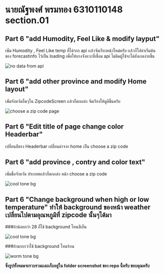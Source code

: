# นายณัฐพงศ์ พรมทอง 6310110148 section.01
## Part 6 "add Humodity, Feel Like & modify layput" 
เพิ่ม Humodity , Feel Like temp ที่ได้จาก api
เเล้วจัดเรียงหน้าใหม่ครับ เเล้วก็ใส่ค่าเริ่มต้นของ forecastinfo ไว้เป็น loading เพื่อให้บางจังหวะที่เชื่อม api ไม่ติดผู้ใช้จะได้สังเกตง่ายขึ้น

![no data from api](https://user-images.githubusercontent.com/89448778/185663715-1f9990e5-2c96-486d-b9c7-c19c86ced225.png)

## Part 6 "add other province and modify Home layout" 
เพิ่มจังหวัดอื่นๆใน ZipcodeScreen เเล้วก็ตกเเต่ง จัดเรียงให้ดูดีขึ้นครับ

![choose a zip code page](https://user-images.githubusercontent.com/89448778/185665488-fee54d63-17ad-4e04-af73-c885c0192817.png)

## Part 6 "Edit title of page change color Headerbar" 
เปลี่ยนสีตรง Headerbar เปลี่ยนคำจาก home เป็น choose a zip code
## Part 6 "add province , contry and color text" 
เพิ่มชื่อจังหวัด ประเทศเเล้วก็ตกเเต่ง หน้า choose a zip code

![cool tone bg](https://user-images.githubusercontent.com/89448778/185665168-580365ef-dc03-44d9-8e33-1fed235613bf.png)

## Part 6 "Change background when high or low temperature" ทำให้ background ของหน้า weather เปลี่ยนไปตามอุณหภูมิที่ zipcode นั้นๆได้มา
###ถ้าน้อยกว่า 28 ก็ใช้ background โทนสีเย็น

![cool tone bg](https://user-images.githubusercontent.com/89448778/185665168-580365ef-dc03-44d9-8e33-1fed235613bf.png)

###ถ้ามากกว่าใช้ background โทนร้อน

![worm tone bg](https://user-images.githubusercontent.com/89448778/185665309-b92f8bf2-4105-475b-8f77-3062c0a7338a.png)

**ซึ่งรูปทั้งหมดจะรวบรวมเเละเก็บอยู่ใน folder screenshot ของ repo นี้ครับ
ขอบคุณครับ**
